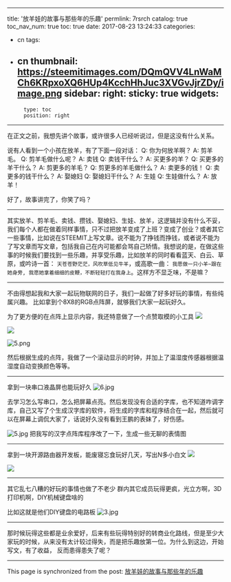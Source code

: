 
---
title: '放羊娃的故事与那些年的乐趣'
permlink: 7rsrch
catalog: true
toc_nav_num: true
toc: true
date: 2017-08-23 13:24:33
categories:
- cn
tags:
- cn
thumbnail: https://steemitimages.com/DQmQVV4LnWaMCh6KRpxoXQ6HUp4KcchHhJuc3XVGvJjrZDy/image.png
sidebar:
    right:
        sticky: true
widgets:
    -
        type: toc
        position: right
---


在正文之前，我想先讲个故事，或许很多人已经听说过，但是这没有什么关系。

说有人看到一个小孩在放羊，有了下面一段对话：
Q: 你为何放羊啊？
A: 剪羊毛。
Q: 剪羊毛做什么呢？
A: 卖钱
Q: 卖钱干什么？
A: 买更多的羊？
Q: 买更多的羊干什么？
A: 剪更多的羊毛？
Q: 剪更多的羊毛做什么？
A: 卖更多的钱！
Q: 卖更多的钱干什么？
A: 娶媳妇
Q: 娶媳妇干什么？
A: 生娃
Q: 生娃做什么？
A: 放羊！

好了，故事讲完了，你笑了吗？

----

其实放羊、剪羊毛、卖钱、攒钱、娶媳妇、生娃、放羊，这逻辑并没有什么不妥，我们每个人都在做着同样事情，只不过把放羊变成了上班？变成了创业？或者其它一些事情，比如说在STEEMIT上写文章。说不能为了挣钱而挣钱，或者说不能为了写文章而写文章，包括我自己在内可能都会骂自己矫情。我想说的是，在做这些事的时候我们要找到一些乐趣，并享受乐趣，比如放羊的同时看看蓝天、白云、草原，或吟诗一首： `天苍苍野茫茫，风吹草低见牛羊`，或高歌一曲： `我愿做一只小羊~跟在她身旁, 我愿她拿着细细的皮鞭，不断轻轻打在我身上`。这样方不显乏味，不是嘛？

----

不由得想起我和大家一起玩物联网的日子，我们一起做了好多好玩的事情，有些纯属兴趣。
比如拿到个8X8的RGB点阵屏，就够我们大家一起玩好久。

为了更方便的在点阵上显示内容，我还特意做了一个点赞取模的小工具
![](https://steemitimages.com/DQmQVV4LnWaMCh6KRpxoXQ6HUp4KcchHhJuc3XVGvJjrZDy/image.png)

![](https://steemitimages.com/DQmNS5RUe9Kcc7zpGGpP7FPT7YLsQmiSmneN5KFmvxTgRoH/image.png)

![5.png](https://steemitimages.com/DQmSfv2qu3ePFakBkbV95EYCjFZVFrh8UuTRw2sicgU85mM/5.png)

然后根据生成的点阵，我做了一个滚动显示的时钟，并加上了温湿度传感器根据温湿度自动变换颜色等等。

----

拿到一块串口液晶屏也能玩好久
![6.jpg](https://steemitimages.com/DQmd4hzNZTue6ArzffbUT9kiGuHZcLhXa2WYMRS9aZTE2vh/6.jpg)

去学习怎么写串口，怎么把屏幕点亮。然后发现没有合适的字库，也不知道咋调字库，自己又写了个生成汉字库的软件，将生成的字库和程序结合在一起，然后就可以在屏幕上调侃大家了，话说好久没有看到王鹏的表妹了，好伤感。

![5.jpg](https://steemitimages.com/DQmSqLxukZdkM2WseAvNeFXEYo37CyuFVvYgzb7aeZQr692/5.jpg)
把我写的汉字点阵库程序改了一下，生成一些无聊的表情图

----

拿到一块开源路由器开发板，能废寝忘食玩好几天，写出N多小白文
![](https://steemitimages.com/DQmPXMBXmnJrLNCwNx25nVrVvCMbiJaVJpmKosZGrzQztpa/image.png)

![](https://steemitimages.com/DQmX1NwaEwLqZN9vBsGeBFuBwqRxXUSzLuXbpyK2BGQWHvV/image.png)

----

其它乱七八糟的好玩的事情也做了不老少
群内其它成员玩得更疯，光立方啊，3D打印机啊，DIY机械键盘啥的

比如这就是他们DIY键盘的电路板
![3.jpg](https://steemitimages.com/DQmY3YjVYsiuti4bvvUaQargSHcQn3f1HR9ZteyhS66xFba/3.jpg)

----

那时候玩得这些都是业余爱好，后来有些玩得特别好的转商业化路线，但是至少大家玩的时候，从来没有太计较过得失，而是把乐趣放第一位。为什么到这边，开始写文，有了收益， 反而患得患失了呢？

- - -

This page is synchronized from the post: [放羊娃的故事与那些年的乐趣](https://steemit.com/@oflyhigh/7rsrch)
